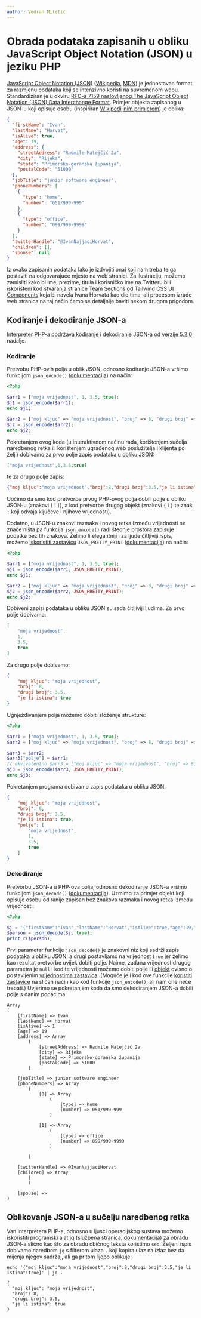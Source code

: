 ```yaml
---
author: Vedran Miletić
---
```


# Obrada podataka zapisanih u obliku JavaScript Object Notation (JSON) u jeziku PHP

[JavaScript Object Notation (JSON)](https://www.json.org/) ([Wikipedia](https://en.wikipedia.org/wiki/JSON), [MDN](https://developer.mozilla.org/en-US/docs/Web/JavaScript/Reference/Global_Objects/JSON)) je jednostavan format za razmjenu podataka koji se intenzivno koristi na suvremenom webu. Standardiziran je u okviru [RFC-a 7159 naslovljenog The JavaScript Object Notation (JSON) Data Interchange Format](https://datatracker.ietf.org/doc/html/rfc7159). Primjer objekta zapisanog u JSON-u koji opisuje osobu (inspiriran [Wikipedijinim primjerom](https://en.wikipedia.org/wiki/JSON#Syntax)) je oblika:

``` json
{
  "firstName": "Ivan",
  "lastName": "Horvat",
  "isAlive": true,
  "age": 19,
  "address": {
    "streetAddress": "Radmile Matejčić 2a",
    "city": "Rijeka",
    "state": "Primorsko-goranska županija",
    "postalCode": "51000"
  },
  "jobTitle": "junior software engineer",
  "phoneNumbers": [
    {
      "type": "home",
      "number": "051/999-999"
    },
    {
      "type": "office",
      "number": "099/999-9999"
    }
  ],
  "twitterHandle": "@IvanNajjaciHorvat",
  "children": [],
  "spouse": null
}
```

Iz ovako zapisanih podataka lako je izdvojiti onaj koji nam treba te ga postaviti na odgovarajuće mjesto na web stranici. Za ilustraciju, možemo zamisliti kako bi ime, prezime, titula i korisničko ime na Twitteru bili iskorišteni kod stvaranja stranice [Team Sections od Tailwind CSS UI Components](https://tailwindui.com/components/marketing/sections/team-sections) koja bi navela Ivana Horvata kao dio tima, ali procesom izrade web stranica na taj način ćemo se detaljnije baviti nekom drugom prigodom.

## Kodiranje i dekodiranje JSON-a

Interpreter PHP-a [podržava kodiranje i dekodiranje JSON-a](https://www.php.net/manual/en/book.json.php) od [verzije 5.2.0](https://www.php.net/releases/5_2_0.php) nadalje.

### Kodiranje

Pretvobu PHP-ovih polja u oblik JSON, odnosno kodiranje JSON-a vršimo funkcijom `json_encode()` ([dokumentacija](https://www.php.net/manual/en/function.json-encode.php)) na način:

``` php
<?php

$arr1 = ["moja vrijednost", 1, 3.5, true];
$j1 = json_encode($arr1);
echo $j1;

$arr2 = ["moj kljuc" => "moja vrijednost", "broj" => 8, "drugi broj" => 3.5, "je li istina" => true];
$j2 = json_encode($arr2);
echo $j2;
```

Pokretanjem ovog koda (u interaktivnom načinu rada, korištenjem sučelja naredbenog retka ili korištenjem ugrađenog web poslužitelja i klijenta po želji) dobivamo za prvo polje zapis podataka u obliku JSON:

``` json
["moja vrijednost",1,3.5,true]
```

te za drugo polje zapis:

``` json
{"moj kljuc":"moja vrijednost","broj":8,"drugi broj":3.5,"je li istina":true}
```

Uočimo da smo kod pretvorbe prvog PHP-ovog polja dobili polje u obliku JSON-u (znakovi `[` i `]`), a kod pretvorbe drugog objekt (znakovi `{` i `}` te znak `:` koji odvaja ključeve i njihove vrijednosti).

Dodatno, u JSON-u znakovi razmaka i novog retka između vrijednosti ne znače ništa pa funkcija `json_encode()` radi štednje prostora zapisuje podatke bez tih znakova. Želimo li elegantniji i za ljude čitljiviji ispis, možemo [iskoristiti zastavicu](https://www.php.net/manual/en/function.json-encode.php#refsect1-function.json-encode-parameters) `JSON_PRETTY_PRINT` ([dokumentacija](https://www.php.net/manual/en/json.constants.php)) na način:

``` php
<?php

$arr1 = ["moja vrijednost", 1, 3.5, true];
$j1 = json_encode($arr1, JSON_PRETTY_PRINT);
echo $j1;

$arr2 = ["moj kljuc" => "moja vrijednost", "broj" => 8, "drugi broj" => 3.5, "je li istina" => true];
$j2 = json_encode($arr2, JSON_PRETTY_PRINT);
echo $j2;
```

Dobiveni zapisi podataka u obliku JSON su sada čitljiviji ljudima. Za prvo polje dobivamo:

``` json
[
    "moja vrijednost",
    1,
    3.5,
    true
]
```

Za drugo polje dobivamo:

``` json
{
    "moj kljuc": "moja vrijednost",
    "broj": 8,
    "drugi broj": 3.5,
    "je li istina": true
}
```

Ugnježđivanjem polja možemo dobiti složenije strukture:

``` php
<?php

$arr1 = ["moja vrijednost", 1, 3.5, true];
$arr2 = ["moj kljuc" => "moja vrijednost", "broj" => 8, "drugi broj" => 3.5, "je li istina" => true];

$arr3 = $arr2;
$arr3["polje"] = $arr1;
// ekvivalentno $arr3 = ["moj kljuc" => "moja vrijednost", "broj" => 8, "drugi broj" => 3.5, "je li istina" => true, "polje" => ["moja vrijednost", 1, 3.5, true]];
$j3 = json_encode($arr3, JSON_PRETTY_PRINT);
echo $j3;
```

Pokretanjem programa dobivamo zapis podataka u obliku JSON:

``` json
{
    "moj kljuc": "moja vrijednost",
    "broj": 8,
    "drugi broj": 3.5,
    "je li istina": true,
    "polje": [
        "moja vrijednost",
        1,
        3.5,
        true
    ]
}
```

### Dekodiranje

Pretvorbu JSON-a u PHP-ova polja, odnosno dekodiranje JSON-a vršimo funkcijom `json_decode()` ([dokumentacija](https://www.php.net/manual/en/function.json-decode.php)). Uzmimo za primjer objekt koji opisuje osobu od ranije zapisan bez znakova razmaka i novog retka između vrijednosti:

``` php
<?php

$j = '{"firstName":"Ivan","lastName":"Horvat","isAlive":true,"age":19,"address":{"streetAddress":"Radmile Matejčić 2a","city":"Rijeka","state":"Primorsko-goranska županija","postalCode":"51000"},"jobTitle":"junior software engineer","phoneNumbers":[{"type":"home","number":"051/999-999"},{"type":"office","number":"099/999-9999"}],"twitterHandle":"@IvanNajjaciHorvat","children":[],"spouse":null}';
$person = json_decode($j, true);
print_r($person);
```

Prvi parametar funkcije `json_decode()` je znakovni niz koji sadrži zapis podataka u obliku JSON, a drugi postavljamo na vrijednost `true` jer želimo kao rezultat pretvorbe uvijek dobiti polje. Naime, zadana vrijednost drugog parametra je `null` i kod te vrijednosti možemo dobiti polje ili [objekt](https://www.php.net/manual/en/language.oop5.php) ovisno o postavljenim [vrijednostima zastavica](https://www.php.net/manual/en/json.constants.php). (Moguće je i kod ove funkcije [koristiti zastavice](https://www.php.net/manual/en/function.json-decode.php#refsect1-function.json-decode-parameters) na sličan način kao kod funkcije `json_encode()`, ali nam one neće trebati.) Uvjerimo se pokretanjem koda da smo dekodiranjem JSON-a dobili polje s danim podacima:

``` text
Array
(
    [firstName] => Ivan
    [lastName] => Horvat
    [isAlive] => 1
    [age] => 19
    [address] => Array
        (
            [streetAddress] => Radmile Matejčić 2a
            [city] => Rijeka
            [state] => Primorsko-goranska županija
            [postalCode] => 51000
        )

    [jobTitle] => junior software engineer
    [phoneNumbers] => Array
        (
            [0] => Array
                (
                    [type] => home
                    [number] => 051/999-999
                )

            [1] => Array
                (
                    [type] => office
                    [number] => 099/999-9999
                )

        )

    [twitterHandle] => @IvanNajjaciHorvat
    [children] => Array
        (
        )

    [spouse] =>
)
```

## Oblikovanje JSON-a u sučelju naredbenog retka

Van interpretera PHP-a, odnosno u ljusci operacijskog sustava možemo iskoristiti programski alat jq ([službena stranica](https://stedolan.github.io/jq/), [dokumentacija](https://stedolan.github.io/jq/manual/)) za obradu JSON-a slično kao što za obradu običnog teksta koristimo `sed`. Željeni ispis dobivamo naredbom `jq` s filterom ulaza `.` koji kopira ulaz na izlaz bez da mijenja njegov sadržaj, ali ga pritom lijepo oblikuje:

``` shell
echo '{"moj kljuc":"moja vrijednost","broj":8,"drugi broj":3.5,"je li istina":true}' | jq .
```

``` shell-session
{
  "moj kljuc": "moja vrijednost",
  "broj": 8,
  "drugi broj": 3.5,
  "je li istina": true
}
```
